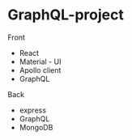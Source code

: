 # GraphQL-project
Front 
- React
- Material - UI
- Apollo client
- GraphQL

Back
- express
- GraphQL
- MongoDB

